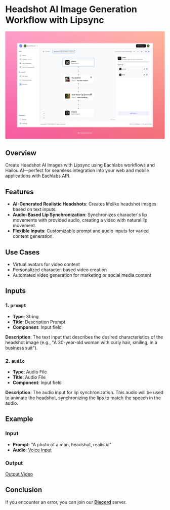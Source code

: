 # Headshot AI Image Generation Workflow with Lipsync

<img src="images/headshot-image-generator-hailuo-full.jpeg" alt="Headshot AI Image Generation Workflow with Lipsync"/>

## Overview
Create Headshot AI Images with Lipsync using Eachlabs workflows and Hailou AI—perfect for seamless integration into your web and mobile applications with Eachlabs API.

## Features
- **AI-Generated Realistic Headshots**: Creates lifelike headshot images based on text inputs.
- **Audio-Based Lip Synchronization**: Synchronizes character's lip movements with provided audio, creating a video with natural lip movement.
- **Flexible Inputs**: Customizable prompt and audio inputs for varied content generation.
  
## Use Cases
- Virtual avatars for video content
- Personalized character-based video creation
- Automated video generation for marketing or social media content

## Inputs

### 1. `prompt`
- **Type**: String
- **Title**: Description Prompt
- **Component**: Input field

**Description**: The text input that describes the desired characteristics of the headshot image (e.g., "A 30-year-old woman with curly hair, smiling, in a business suit").

### 2. `audio`
- **Type**: Audio File
- **Title**: Audio File
- **Component**: Input field

**Description**: The audio input for lip synchronization. This audio will be used to animate the headshot, synchronizing the lips to match the speech in the audio.



## Example

### Input
- **Prompt**: "A photo of a man, headshot, realistic"
- **Audio**: [ Voice Input](https://storage.googleapis.com/magicpoint/global_inputs/each-audio.mp3)

### Output
[ Output Video](https://storage.googleapis.com/magicpoint/github-outputs/headshot-image-generator-github-output.mp4)

## Conclusion
If you encounter an error, you can join our <b><a href="https://discord.com/invite/yzZD4ZxBPt" target="_blank">Discord</a></b> server.

